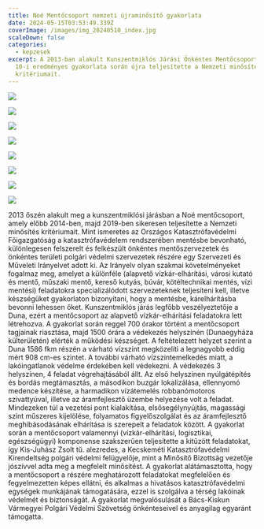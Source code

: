 ```yaml
---
title: Noé Mentőcsoport nemzeti újraminősítő gyakorlata
date: 2024-05-15T03:53:49.339Z
coverImage: /images/img_20240510_index.jpg
scaleDown: false
categories:
  - kepzesek
excerpt: A 2013-ban alakult Kunszentmiklós Járási Önkéntes Mentőcsoport a május
  10-i eredményes gyakorlata során újra teljesítette a Nemzeti minősítés
  kritériumait.
---
```

![](/images/img_20240510_1.jpg)

![](/images/img_20240510_2.jpg)

![](/images/img_20240510_3.jpg)

![](/images/img_20240510_4.jpg)

![](/images/img_20240510_5.jpg)

![](/images/img_20240510_6.jpg)

![](/images/térkép-2024-05-10.png)

![](/images/img_20240510_index.jpg)

2013 őszén alakult meg a kunszentmiklósi járásban a Noé mentőcsoport, amely előbb 2014-ben, majd 2019-ben sikeresen teljesítette a Nemzeti minősítés kritériumait. Mint ismeretes az Országos Katasztrófavédelmi Főigazgatóság a katasztrófavédelem rendszerében mentésbe bevonható, különlegesen felszerelt és felkészült önkéntes mentőszervezetek és önkéntes területi polgári védelmi szervezetek részére egy Szervezeti és Műveleti Irányelvet adott ki. Az Irányelv olyan szakmai követelményeket fogalmaz meg, amelyet a különféle (alapvető vízkár-elhárítási, városi kutató és mentő, műszaki mentő, kereső kutyás, búvár, kötéltechnikai mentés, vízi mentési) feladatokra specializálódott szervezeteknek teljesíteni kell, illetve készségüket gyakorlaton bizonyítani, hogy a mentésbe, kárelhárításba bevonni lehessen őket.
Kunszentmiklós járás legfőbb veszélyeztetője a Duna, ezért a mentőcsoport az alapvető vízkár-elhárítási feladatokra lett létrehozva. 
A gyakorlat során reggel 700 órakor történt a mentőcsoport tagjainak riasztása, majd 1500 órára a védekezés helyszínén (Dunaegyháza külterületén) elérték a működési készséget. A feltételezett helyzet szerint a Duna 1586 fkm részén a várható vízszint megközelíti a legnagyobb eddig mért 908 cm-es szintet. A további várható vízszintemelkedés miatt, a lakóingatlanok védelme érdekében kell védekezni. 
A védekezés 3 helyszínen, 4 feladat végrehajtásából állt. Az első helyszínen nyúlgátépítés és bordás megtámasztás, a másodikon buzgár lokalizálása, ellennyomó medence készítése, a harmadikon vízátemelés robbanómotoros szivattyúval, illetve az áramfejlesztő üzembe helyezése volt a feladat. Mindezeken túl a vezetési pont kialakítása, elsősegélynyújtás, magassági szint műszeres kijelölése, folyamatos figyelőszolgálat és az áramfejlesztő meghibásodásának elhárítása is szerepelt a feladatok között.
A gyakorlat során a mentőcsoport valamennyi (vízkár-elhárítási, logisztikai, egészségügyi) komponense szakszerűen teljesítette a kitűzött feladatokat, így Kis-Juhász Zsolt tű. alezredes, a Kecskeméti Katasztrófavédelmi Kirendeltség polgári védelmi felügyelője, mint a Minősítő Bizottság vezetője jószívvel adta meg a megfelelt minősítést. A gyakorlat alátámasztotta, hogy a mentőcsoport a részére meghatározott feladatokat megfelelően és fegyelmezetten képes ellátni, és alkalmas a hivatásos katasztrófavédelmi egységek munkájának támogatására, ezzel is szolgálva a térség lakóinak védelmét és biztonságát.
A gyakorlat megvalósulását a Bács-Kiskun Vármegyei Polgári Védelmi Szövetség önkénteseivel és anyagilag egyaránt támogatta.